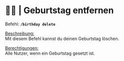 # 🎂❌ | Geburtstag entfernen

Befehl: **`/birthday delete`**

<u>Beschreibung:</u>  
Mit diesem Befehl kannst du deinen Geburtstag löschen.

<u>Berechtigungen:</u>  
Alle Nutzer, wenn ein Geburtstag gesetzt ist.